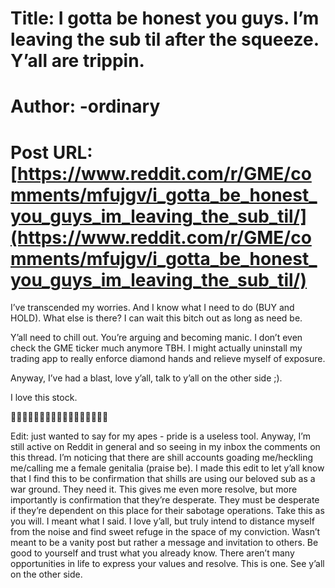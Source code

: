 # Title: I gotta be honest you guys. I’m leaving the sub til after the squeeze. Y’all are trippin.
# Author: -ordinary
# Post URL: [https://www.reddit.com/r/GME/comments/mfujgv/i_gotta_be_honest_you_guys_im_leaving_the_sub_til/](https://www.reddit.com/r/GME/comments/mfujgv/i_gotta_be_honest_you_guys_im_leaving_the_sub_til/)


I’ve transcended my worries. And I know what I need to do (BUY and HOLD). What else is there? I can wait this bitch out as long as need be. 

Y’all need to chill out. You’re arguing and becoming manic. I don’t even check the GME ticker much anymore TBH. I might actually uninstall my trading app to really enforce diamond hands and relieve myself of exposure.

Anyway, I’ve had a blast, love y’all, talk to y’all on the other side ;).

I love this stock.

💎🚀💎🚀💎🚀💎🚀💎🚀💎🚀💎🚀💎🚀💎

Edit: just wanted to say for my apes - pride is a useless tool. Anyway, I’m still active on Reddit in general and so seeing in my inbox the comments on this thread. I’m noticing that there are shill accounts goading me/heckling me/calling me a female genitalia (praise be). I made this edit to let y’all know that I find this to be confirmation that shills are using our beloved sub as a war ground. They need it. This gives me even more resolve, but more importantly is confirmation that they’re desperate. They must be desperate if they’re dependent on this place for their sabotage operations. Take this as you will. I meant what I said. I love y’all, but truly intend to distance myself from the noise and find sweet refuge in the space of my conviction. Wasn’t meant to be a vanity post but rather a message and invitation to others. Be good to yourself and trust what you already know. There aren’t many opportunities in life to express your values and resolve. This is one. See y’all on the other side.